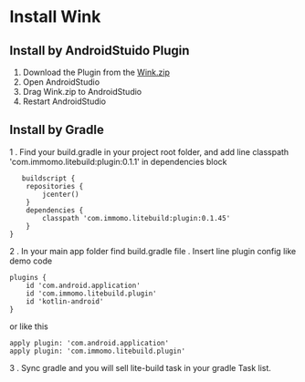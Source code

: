 # Install Wink

## Install by AndroidStuido Plugin
1. Download the Plugin from the [Wink.zip](https://s.momocdn.com/s1/u/dcehhhadi/Wink-0.0.2.zip)
2. Open AndroidStudio 
3. Drag Wink.zip to AndroidStudio 
4. Restart AndroidStudio


## Install by Gradle
1 . Find your build.gradle in your project root folder, and add line classpath 'com.immomo.litebuild:plugin:0.1.1' in dependencies block
```
   buildscript {
    repositories {
        jcenter()
    }
    dependencies {
        classpath 'com.immomo.litebuild:plugin:0.1.45'
    }
}
```
2 . In your main app folder find build.gradle file . Insert line plugin config like demo code
```
plugins {
    id 'com.android.application'
    id 'com.immomo.litebuild.plugin'
    id 'kotlin-android'
}
```
or like this 

    apply plugin: 'com.android.application'
    apply plugin: 'com.immomo.litebuild.plugin'

3 . Sync gradle and you will sell lite-build task in your gradle Task list.
